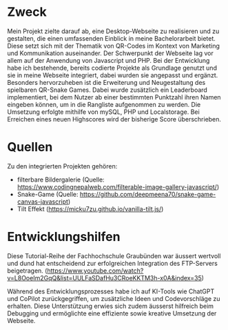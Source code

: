 # Zweck
Mein Projekt zielte darauf ab, eine Desktop-Webseite zu realisieren und zu gestalten, die einen umfassenden Einblick in meine Bachelorarbeit bietet. Diese setzt sich mit der Thematik von QR-Codes im Kontext von Marketing und Kommunikation auseinander. Der Schwerpunkt der Webseite lag vor allem auf der Anwendung von Javascript und PHP. Bei der Entwicklung habe ich bestehende, bereits codierte Projekte als Grundlage genutzt und sie in meine Webseite integriert, dabei wurden sie angepasst und ergänzt. Besonders hervorzuheben ist die Erweiterung und Neugestaltung des spielbaren QR-Snake Games. Dabei wurde zusätzlich ein Leaderboard implementiert, bei dem Nutzer ab einer bestimmten Punktzahl ihren Namen eingeben können, um in die Rangliste aufgenommen zu werden. Die Umsetzung erfolgte mithilfe von mySQL, PHP und Localstorage. Bei Erreichen eines neuen Highscores wird der bisherige Score überschrieben.

# Quellen
Zu den integrierten Projekten gehören: 
- filterbare Bildergalerie (Quelle: https://www.codingnepalweb.com/filterable-image-gallery-javascript/) 
- Snake-Game (Quelle: https://github.com/deepmeena70/snake-game-canvas-javascript)
- Tilt Effekt (https://micku7zu.github.io/vanilla-tilt.js/)

# Entwicklungshilfen
Diese Tutorial-Reihe der Fachhochschule Graubünden war äussert wertvoll und dund hat entscheidend zur erfolgreichen Integration des FTP-Servers beigetragen. (https://www.youtube.com/watch?v=L8OoeIm2GqQ&list=UULFaSDafHu3CRoeKKTM3h-x0A&index=35)

Während des Entwicklungsprozesses habe ich auf KI-Tools wie ChatGPT und CoPilot zurückgegriffen, um zusätzliche Ideen und Codevorschläge zu erhalten. Diese Unterstützung erwies sich zudem äusserst hilfreich beim Debugging und ermöglichte eine effiziente sowie kreative Umsetzung der Webseite.
